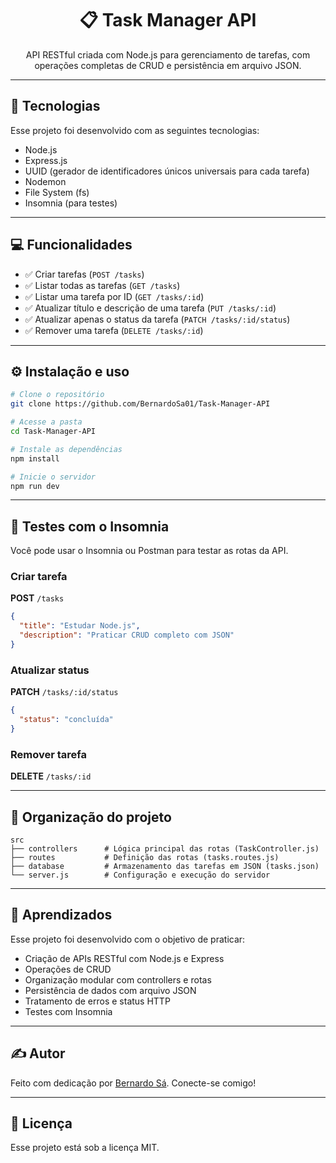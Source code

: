 <h1 align="center">📋 Task Manager API</h1>

<p align="center">
  API RESTful criada com Node.js para gerenciamento de tarefas, com operações completas de CRUD e persistência em arquivo JSON.
</p>

---

## 🚀 Tecnologias

Esse projeto foi desenvolvido com as seguintes tecnologias:

- Node.js
- Express.js
- UUID (gerador de identificadores únicos universais para cada tarefa)
- Nodemon
- File System (fs)
- Insomnia (para testes)

---

## 💻 Funcionalidades

- ✅ Criar tarefas (`POST /tasks`)
- ✅ Listar todas as tarefas (`GET /tasks`)
- ✅ Listar uma tarefa por ID (`GET /tasks/:id`)
- ✅ Atualizar título e descrição de uma tarefa (`PUT /tasks/:id`)
- ✅ Atualizar apenas o status da tarefa (`PATCH /tasks/:id/status`)
- ✅ Remover uma tarefa (`DELETE /tasks/:id`)

---

## ⚙️ Instalação e uso

```bash
# Clone o repositório
git clone https://github.com/BernardoSa01/Task-Manager-API

# Acesse a pasta
cd Task-Manager-API

# Instale as dependências
npm install

# Inicie o servidor
npm run dev
```

---

## 🧪 Testes com o Insomnia

Você pode usar o Insomnia ou Postman para testar as rotas da API.

### Criar tarefa

**POST** `/tasks`

```json
{
  "title": "Estudar Node.js",
  "description": "Praticar CRUD completo com JSON"
}
```

### Atualizar status

**PATCH** `/tasks/:id/status`

```json
{
  "status": "concluída"
}
```

### Remover tarefa

**DELETE** `/tasks/:id`


---

## 📁 Organização do projeto

```
src
├── controllers      # Lógica principal das rotas (TaskController.js)
├── routes           # Definição das rotas (tasks.routes.js)
├── database         # Armazenamento das tarefas em JSON (tasks.json)
└── server.js        # Configuração e execução do servidor
```

---

## 🧠 Aprendizados

Esse projeto foi desenvolvido com o objetivo de praticar:

- Criação de APIs RESTful com Node.js e Express
- Operações de CRUD
- Organização modular com controllers e rotas
- Persistência de dados com arquivo JSON
- Tratamento de erros e status HTTP
- Testes com Insomnia

---

## ✍️ Autor

Feito com dedicação por [Bernardo Sá](https://www.linkedin.com/in/bernardosa01). Conecte-se comigo!

---

## :memo: Licença

Esse projeto está sob a licença MIT.

